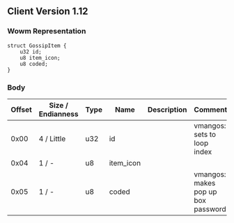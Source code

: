 ## Client Version 1.12

### Wowm Representation
```rust,ignore
struct GossipItem {
    u32 id;
    u8 item_icon;
    u8 coded;
}
```
### Body

| Offset | Size / Endianness | Type | Name | Description | Comment |
| ------ | ----------------- | ---- | ---- | ----------- | ------- |
| 0x00 | 4 / Little | u32 | id |  | vmangos: sets to loop index |
| 0x04 | 1 / - | u8 | item_icon |  |  |
| 0x05 | 1 / - | u8 | coded |  | vmangos: makes pop up box password |

